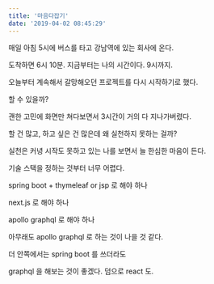 ```yaml
---
title: '마음다잡기'
date: '2019-04-02 08:45:29'
---
```


매일 아침 5시에 버스를 타고 강남역에 있는 회사에 온다.

도착하면 6시 10분. 지금부터는 나의 시간이다. 9시까지.

오늘부터 계속해서 갈망해오던 프로젝트를 다시 시작하기로 했다.

할 수 있을까?

괜한 고민에 화면만 쳐다보면서 3시간이 거의 다 지나가버렸다.

할 건 많고, 하고 싶은 건 많은데 왜 실천하지 못하는 걸까?

실천은 커녕 시작도 못하고 있는 나를 보면서 늘 한심한 마음이 든다.

기술 스택을 정하는 것부터 너무 어렵다.

spring boot + thymeleaf or jsp 로 해야 하나

next.js 로 해야 하나

apollo graphql 로 해야 하나

아무래도 apollo graphql 로 하는 것이 나을 것 같다.

더 안쪽에서는 spring boot 를 쓰더라도

graphql 을 해보는 것이 좋겠다. 덤으로 react 도.
